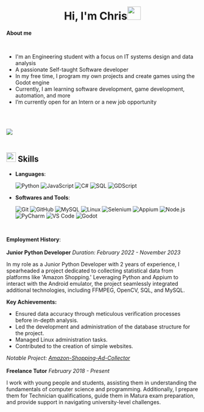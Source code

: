 <h1 align="center"><b>Hi, I'm Chris</b><img src="https://media.giphy.com/media/hvRJCLFzcasrR4ia7z/giphy.gif" width="35"></h1>

**About me**

<br>

- I'm an Engineering student with a focus on IT systems design and data analysis
- A passionate Self-taught Software developer
- In my free time, I program my own projects and create games using the Godot engine
- Currently, I am learning software development, game development, automation, and more
- I’m currently open for an Intern or a new job opportunity

<br><br>

<img src="https://user-images.githubusercontent.com/73097560/115834477-dbab4500-a447-11eb-908a-139a6edaec5c.gif"><br><br>

## <img src="https://media2.giphy.com/media/QssGEmpkyEOhBCb7e1/giphy.gif?cid=ecf05e47a0n3gi1bfqntqmob8g9aid1oyj2wr3ds3mg700bl&rid=giphy.gif" width ="25"><b> Skills</b>

<p align="center">

- **Languages**:
  
    ![Python](https://img.shields.io/badge/Python-3776AB?style=flat&logo=python&logoColor=white)
    ![JavaScript](https://img.shields.io/badge/JavaScript-F7DF1E?style=flat&logo=javascript&logoColor=black)
    ![C#](https://img.shields.io/badge/C%23-239120?style=flat&logo=c-sharp&logoColor=white)
    ![SQL](https://img.shields.io/badge/SQL-4479A1?style=flat&logo=sql&logoColor=white)
    ![GDScript](https://img.shields.io/badge/GDScript-000000?style=flat&logo=godot-engine&logoColor=white)

- **Softwares and Tools**:

    ![Git](https://img.shields.io/badge/Git-F05032?style=flat&logo=git&logoColor=white)
    ![GitHub](https://img.shields.io/badge/GitHub-181717?style=flat&logo=github&logoColor=white)
    ![MySQL](https://img.shields.io/badge/MySQL-4479A1?style=flat&logo=mysql&logoColor=white)
    ![Linux](https://img.shields.io/badge/Linux-FCC624?style=flat&logo=linux&logoColor=black)
    ![Selenium](https://img.shields.io/badge/Selenium-43B02A?style=flat&logo=selenium&logoColor=white)
    ![Appium](https://img.shields.io/badge/Appium-5A5A5A?style=flat&logo=appium&logoColor=white)
    ![Node.js](https://img.shields.io/badge/Node.js-339933?style=flat&logo=node.js&logoColor=white)
    ![PyCharm](https://img.shields.io/badge/PyCharm-000000?style=flat&logo=pycharm&logoColor=white)
    ![VS Code](https://img.shields.io/badge/Visual%20Studio%20Code-007ACC?style=flat&logo=visual-studio-code&logoColor=white)
    ![Godot](https://img.shields.io/badge/Godot-478CBF?style=flat&logo=godot-engine&logoColor=white)

</p>
<br>

**Employment History**:
<br><br>
**Junior Python Developer**
*Duration: February 2022 - November 2023*

In my role as a Junior Python Developer with 2 years of experience, I spearheaded a project dedicated to collecting statistical data from platforms like 'Amazon Shopping.' Leveraging Python and Appium to interact with the Android emulator, the project seamlessly integrated additional technologies, including FFMPEG, OpenCV, SQL, and MySQL.

**Key Achievements:**
- Ensured data accuracy through meticulous verification processes before in-depth analysis.
- Led the development and administration of the database structure for the project.
- Managed Linux administration tasks.
- Contributed to the creation of simple websites.

*Notable Project: [Amazon-Shopping-Ad-Collector](https://github.com/GoldeRoX/Amazon-Shopping-Ad-Collector)*
<br><br>
**Freelance Tutor**
*February 2018 - Present*

I work with young people and students, assisting them in understanding the fundamentals of computer science and programming. Additionally, I prepare them for Technician qualifications, guide them in Matura exam preparation, and provide support in navigating university-level challenges.
<br>


